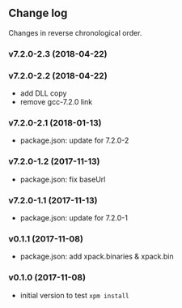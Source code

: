 ## Change log

Changes in reverse chronological order.

### v7.2.0-2.3 (2018-04-22)

### v7.2.0-2.2 (2018-04-22)

- add DLL copy
- remove gcc-7.2.0 link

### v7.2.0-2.1 (2018-01-13)

- package.json: update for 7.2.0-2

### v7.2.0-1.2 (2017-11-13)

- package.json: fix baseUrl

### v7.2.0-1.1 (2017-11-13)

- package.json: update for 7.2.0-1

### v0.1.1 (2017-11-08)

- package.json: add xpack.binaries & xpack.bin

### v0.1.0 (2017-11-08)

- initial version to test `xpm install`
